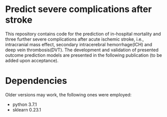 # Predict severe complications after stroke

This repository contains code for the prediction of in-hospital mortality and three further severe complications after acute ischemic stroke, i.e., intracranial mass effect, secondary intracerebral hemorrhage(ICH) and deep vein thrombosis(DVT). The development and validation of presented outcome prediction models are presented in the following publication (to be added upon acceptance). 

# Dependencies

Older versions may work, the following ones were employed: 

- python 3.7.1
- sklearn 0.23.1


